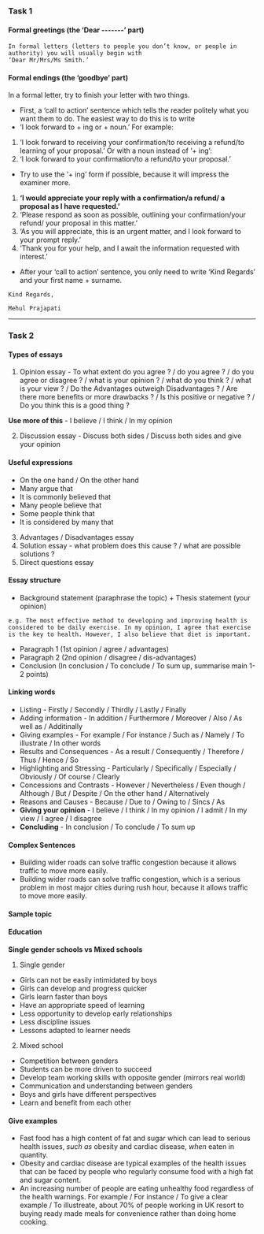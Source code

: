 ### Task 1
#### Formal greetings (the ‘Dear -------’ part)
```
In formal letters (letters to people you don’t know, or people in authority) you will usually begin with
‘Dear Mr/Mrs/Ms Smith.’
```

#### Formal endings (the ‘goodbye’ part)
In a formal letter, try to finish your letter with two things.

- First, a ‘call to action’ sentence which tells the reader politely what you want them to do.
The easiest way to do this is to write 
- ‘I look forward to + ing or + noun.’ For example:
1. ‘I look forward to receiving your confirmation/to receiving a refund/to learning of your proposal.’
Or with a noun instead of ‘+ ing’:
2. ‘I look forward to your confirmation/to a refund/to your proposal.’
- Try to use the ‘+ ing’ form if possible, because it will impress the examiner more.


1. **‘I would appreciate your reply with a confirmation/a refund/ a proposal as I have requested.’**
2. ‘Please respond as soon as possible, outlining your confirmation/your refund/ your proposal in this
matter.’
3. ‘As you will appreciate, this is an urgent matter, and I look forward to your prompt reply.’
4. ‘Thank you for your help, and I await the information requested with interest.’
- After your ‘call to action’ sentence, you only need to write ‘Kind Regards’ and your first name +
surname.
```
Kind Regards,

Mehul Prajapati
```

----
### Task 2

#### Types of essays
1. Opinion essay - To what extent do you agree ? / do you agree ? / do you agree or disagree ? / what is your opinion ? / what do you think ? / what is your view ? / Do the Advantages outweigh Disadvantages ? / Are there more benefits or more drawbacks ? / Is this positive or negative ? / Do you think this is a good thing ?

**Use more of this** - I believe / I think / In my opinion

2. Discussion essay - Discuss both sides / Discuss both sides and give your opinion

#### Useful expressions
- On the one hand / On the other hand
- Many argue that
- It is commonly believed that
- Many people believe that 
- Some people think that
- It is considered by many that 

3. Advantages / Disadvantages essay
4. Solution essay - what problem does this cause ? / what are possible solutions ?
5. Direct questions essay   


#### Essay structure
- Background statement (paraphrase the topic) + Thesis statement (your opinion)
```
e.g. The most effective method to developing and improving health is considered to be daily exercise. In my opinion, I agree that exercise is the key to health. However, I also believe that diet is important.
```
- Paragraph 1 (1st opinion / agree / advantages)
- Paragraph 2 (2nd opinion / disagree / dis-advantages)
- Conclusion (In conclusion / To conclude / To sum up, summarise main 1-2 points)

#### Linking words
- Listing - Firstly / Secondly / Thirdly / Lastly / Finally
- Adding information - In addition / Furthermore / Moreover / Also / As well as / Additinally 
- Giving examples - For example / For instance / Such as / Namely / To illustrate / In other words
- Results and Consequences - As a result / Consequently / Therefore / Thus / Hence / So
- Highlighting and Stressing - Particularly / Specifically / Especially / Obviously / Of course / Clearly 
- Concessions and Contrasts - However / Nevertheless / Even though / Although / But / Despite / On the other hand / Alternatively
- Reasons and Causes - Because / Due to / Owing to / Sincs / As
- **Giving your opinion** - I believe / I think / In my opinion / I admit / In my view / I agree / I disagree
- **Concluding** - In conclusion / To conclude / To sum up

#### Complex Sentences
- Building wider roads can solve traffic congestion because it allows traffic to move more easily.
- Building wider roads can solve traffic congestion, which is a serious problem in most major cities during rush hour, because it allows traffic to move more easily.

#### Sample topic
#### Education
**Single gender schools vs Mixed schools**
1. Single gender
- Girls can not be easily intimidated by boys
- Girls can develop and progress quicker
- Girls learn faster than boys
- Have an appropriate speed of learning
- Less opportunity to develop early relationships
- Less discipline issues
- Lessons adapted to learner needs
2. Mixed school
- Competition between genders
- Students can be more driven to succeed
- Develop team working skills with opposite gender (mirrors real world)
- Communication and understanding between genders
- Boys and girls have different perspectives
- Learn and benefit from each other

#### Give examples
- Fast food has a high content of fat and sugar which can lead to serious health issues, *such as* obesity and cardiac disease, *when* eaten in quantity.
- Obesity and cardiac disease are typical examples of the health issues that can be faced by people who regularly consume food with a high fat and sugar content.
- An increasing number of people are eating unhealthy food regardless of the health warnings. For example / For instance / To give a clear example / To illustreate, about 70% of people working in UK resort to buying ready made meals for convenience rather than doing home cooking.
